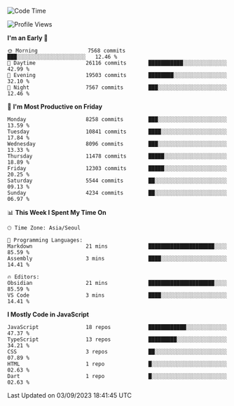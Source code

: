 <!--START_SECTION:waka-->
![Code Time](http://img.shields.io/badge/Code%20Time-5%2C326%20hrs%2023%20mins-blue)

![Profile Views](http://img.shields.io/badge/Profile%20Views-6-blue)

**I'm an Early 🐤** 

```text
🌞 Morning                7568 commits        ███░░░░░░░░░░░░░░░░░░░░░░   12.46 % 
🌆 Daytime                26116 commits       ███████████░░░░░░░░░░░░░░   42.99 % 
🌃 Evening                19503 commits       ████████░░░░░░░░░░░░░░░░░   32.10 % 
🌙 Night                  7567 commits        ███░░░░░░░░░░░░░░░░░░░░░░   12.46 % 
```
📅 **I'm Most Productive on Friday** 

```text
Monday                   8258 commits        ███░░░░░░░░░░░░░░░░░░░░░░   13.59 % 
Tuesday                  10841 commits       ████░░░░░░░░░░░░░░░░░░░░░   17.84 % 
Wednesday                8096 commits        ███░░░░░░░░░░░░░░░░░░░░░░   13.33 % 
Thursday                 11478 commits       █████░░░░░░░░░░░░░░░░░░░░   18.89 % 
Friday                   12303 commits       █████░░░░░░░░░░░░░░░░░░░░   20.25 % 
Saturday                 5544 commits        ██░░░░░░░░░░░░░░░░░░░░░░░   09.13 % 
Sunday                   4234 commits        ██░░░░░░░░░░░░░░░░░░░░░░░   06.97 % 
```


📊 **This Week I Spent My Time On** 

```text
🕑︎ Time Zone: Asia/Seoul

💬 Programming Languages: 
Markdown                 21 mins             █████████████████████░░░░   85.59 % 
Assembly                 3 mins              ████░░░░░░░░░░░░░░░░░░░░░   14.41 % 

🔥 Editors: 
Obsidian                 21 mins             █████████████████████░░░░   85.59 % 
VS Code                  3 mins              ████░░░░░░░░░░░░░░░░░░░░░   14.41 % 
```

**I Mostly Code in JavaScript** 

```text
JavaScript               18 repos            ████████████░░░░░░░░░░░░░   47.37 % 
TypeScript               13 repos            █████████░░░░░░░░░░░░░░░░   34.21 % 
CSS                      3 repos             ██░░░░░░░░░░░░░░░░░░░░░░░   07.89 % 
HTML                     1 repo              █░░░░░░░░░░░░░░░░░░░░░░░░   02.63 % 
Dart                     1 repo              █░░░░░░░░░░░░░░░░░░░░░░░░   02.63 % 
```




 Last Updated on 03/09/2023 18:41:45 UTC
<!--END_SECTION:waka-->
